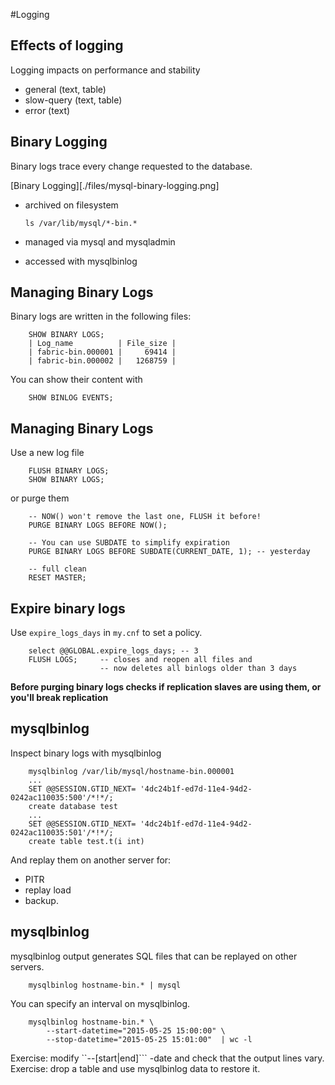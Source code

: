 #Logging

## Effects of logging 
Logging impacts on performance and stability

- general (text, table)
- slow-query (text, table)
- error (text)


## Binary Logging
Binary logs trace every change requested to the database.

[Binary Logging][./files/mysql-binary-logging.png]

  - archived on filesystem

        ls /var/lib/mysql/*-bin.*


  - managed  via mysql and mysqladmin
  - accessed with mysqlbinlog


## Managing Binary Logs
Binary logs are written in the following files:

        SHOW BINARY LOGS; 
        | Log_name          | File_size |
        | fabric-bin.000001 |     69414 |
        | fabric-bin.000002 |   1268759 |
  
You can show their content with 

        SHOW BINLOG EVENTS;

## Managing Binary Logs
Use a new log file

        FLUSH BINARY LOGS;
        SHOW BINARY LOGS;

or purge them 
        
        -- NOW() won't remove the last one, FLUSH it before!
        PURGE BINARY LOGS BEFORE NOW(); 
        
        -- You can use SUBDATE to simplify expiration
        PURGE BINARY LOGS BEFORE SUBDATE(CURRENT_DATE, 1); -- yesterday

        -- full clean
        RESET MASTER;

## Expire binary logs
    
Use `expire_logs_days` in `my.cnf` to set a policy.

        select @@GLOBAL.expire_logs_days; -- 3 
        FLUSH LOGS;     -- closes and reopen all files and 
                        -- now deletes all binlogs older than 3 days
        
**Before purging binary logs checks if replication slaves are using them, 
 or you'll break replication**


## mysqlbinlog
Inspect binary logs with mysqlbinlog

        mysqlbinlog /var/lib/mysql/hostname-bin.000001
        ...
        SET @@SESSION.GTID_NEXT= '4dc24b1f-ed7d-11e4-94d2-0242ac110035:500'/*!*/;
        create database test
        ...
        SET @@SESSION.GTID_NEXT= '4dc24b1f-ed7d-11e4-94d2-0242ac110035:501'/*!*/;
        create table test.t(i int)

And replay them on another server for:
 
  - PITR 
  - replay load
  - backup.
  
## mysqlbinlog
mysqlbinlog output generates SQL files that can be replayed on other servers.

        mysqlbinlog hostname-bin.* | mysql
        
You can specify an interval on mysqlbinlog.

        mysqlbinlog hostname-bin.* \
            --start-datetime="2015-05-25 15:00:00" \
            --stop-datetime="2015-05-25 15:01:00"  | wc -l
            
Exercise: modify ``--[start|end]``` -date and check that the output lines vary.
Exercise: drop a table and use mysqlbinlog data to restore it.
